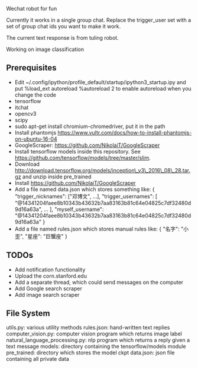 Wechat robot for fun

Currently it works in a single group chat. Replace the trigger\_user set with a set of group chat ids you want to make it work.

The current text response is from tuling robot.

Working on image classification

## Prerequisites
* Edit ~/.config/ipython/profile\_default/startup/ipython3\_startup.ipy and put
%load\_ext autoreload
%autoreload 2
to enable autoreload when you change the code
* tensorflow
* itchat
* opencv3
* scipy
* sudo apt-get install chromium-chromedriver, put it in the path
* Install phantomjs https://www.vultr.com/docs/how-to-install-phantomjs-on-ubuntu-16-04
* GoogleScraper: https://github.com/NikolaiT/GoogleScraper
* Install tensorflow models inside this repository. See https://github.com/tensorflow/models/tree/master/slim.
* Download http://download.tensorflow.org/models/inception\_v3\_2016\_08\_28.tar.gz and unzip inside pre\_trained
* Install https://github.com/NikolaiT/GoogleScraper
* Add a file named data.json which stores something like:
{
	"trigger_nicknames": ["邓博文", ...],
	"trigger_usernames": [
	  "@14341204faee8b10343b43632b7aa83163b81c64e04825c7df32480d9d16a63a",
	  ...
	],
	"myself_username": "@14341204faee8b10343b43632b7aa83163b81c64e04825c7df32480d9d16a63a"
}
* Add a file named rules.json which stores manual rules like:
{
	"名字": "小歪",
	"星座": "巨蟹座"
}

## TODOs
* Add notification functionality
* Upload the corn.stanford.edu
* Add a separate thread, which could send messages on the computer
* Add Google search scraper
* Add image search scraper

## File System
utils.py: various utility methods
rules.json: hand-written text replies
computer\_vision.py: computer vision program which returns image label
natural\_language\_processing.py: nlp program which returns a reply given a text message
models: directory containing the tensorflow/models module
pre\_trained: directory which stores the model ckpt
data.json: json file containing all private data
